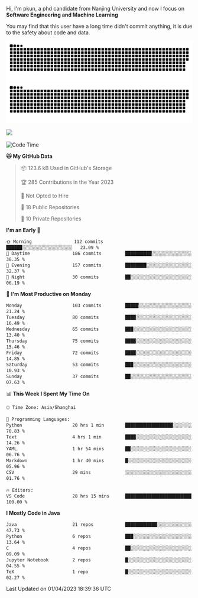 Hi, I'm pkun, a phd candidate from Nanjing University and now I focus on **Software Engineering and Machine Learning**

You may find that this user have a long time didn't commit anything, it is due to the safety about code and data.

![GitHub Snake Light](https://github.com/pppppkun/pppppkun/blob/output/github-snake.svg#gh-light-mode-only)
![GitHub Snake dark](https://github.com/pppppkun/pppppkun/blob/output/github-snake-dark.svg#gh-dark-mode-only)

![](https://komarev.com/ghpvc/?username=pppppkun)
<!--START_SECTION:waka-->
![Code Time](http://img.shields.io/badge/Code%20Time-1%2C711%20hrs%2015%20mins-blue)

**🐱 My GitHub Data** 

> 📦 123.6 kB Used in GitHub's Storage 
 > 
> 🏆 285 Contributions in the Year 2023
 > 
> 🚫 Not Opted to Hire
 > 
> 📜 18 Public Repositories 
 > 
> 🔑 10 Private Repositories 
 > 
**I'm an Early 🐤** 

```text
🌞 Morning                112 commits         ██████░░░░░░░░░░░░░░░░░░░   23.09 % 
🌆 Daytime                186 commits         ██████████░░░░░░░░░░░░░░░   38.35 % 
🌃 Evening                157 commits         ████████░░░░░░░░░░░░░░░░░   32.37 % 
🌙 Night                  30 commits          ██░░░░░░░░░░░░░░░░░░░░░░░   06.19 % 
```
📅 **I'm Most Productive on Monday** 

```text
Monday                   103 commits         █████░░░░░░░░░░░░░░░░░░░░   21.24 % 
Tuesday                  80 commits          ████░░░░░░░░░░░░░░░░░░░░░   16.49 % 
Wednesday                65 commits          ███░░░░░░░░░░░░░░░░░░░░░░   13.40 % 
Thursday                 75 commits          ████░░░░░░░░░░░░░░░░░░░░░   15.46 % 
Friday                   72 commits          ████░░░░░░░░░░░░░░░░░░░░░   14.85 % 
Saturday                 53 commits          ███░░░░░░░░░░░░░░░░░░░░░░   10.93 % 
Sunday                   37 commits          ██░░░░░░░░░░░░░░░░░░░░░░░   07.63 % 
```


📊 **This Week I Spent My Time On** 

```text
🕑︎ Time Zone: Asia/Shanghai

💬 Programming Languages: 
Python                   20 hrs 1 min        ██████████████████░░░░░░░   70.83 % 
Text                     4 hrs 1 min         ████░░░░░░░░░░░░░░░░░░░░░   14.26 % 
YAML                     1 hr 54 mins        ██░░░░░░░░░░░░░░░░░░░░░░░   06.76 % 
Markdown                 1 hr 40 mins        █░░░░░░░░░░░░░░░░░░░░░░░░   05.96 % 
CSV                      29 mins             ░░░░░░░░░░░░░░░░░░░░░░░░░   01.76 % 

🔥 Editors: 
VS Code                  28 hrs 15 mins      █████████████████████████   100.00 % 
```

**I Mostly Code in Java** 

```text
Java                     21 repos            ████████████░░░░░░░░░░░░░   47.73 % 
Python                   6 repos             ███░░░░░░░░░░░░░░░░░░░░░░   13.64 % 
C                        4 repos             ██░░░░░░░░░░░░░░░░░░░░░░░   09.09 % 
Jupyter Notebook         2 repos             █░░░░░░░░░░░░░░░░░░░░░░░░   04.55 % 
TeX                      1 repo              █░░░░░░░░░░░░░░░░░░░░░░░░   02.27 % 
```




 Last Updated on 01/04/2023 18:39:36 UTC
<!--END_SECTION:waka-->
